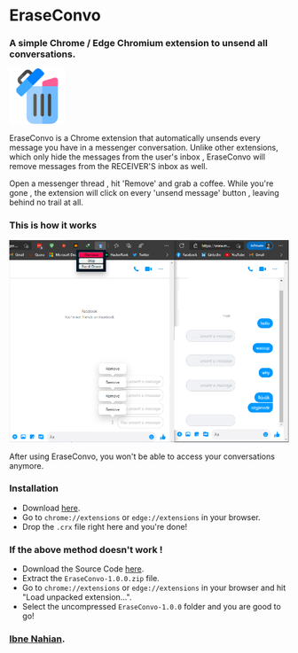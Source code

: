 # EraseConvo
### A simple Chrome / Edge Chromium extension to unsend all conversations.


 <img src="/icon.png" alt="EraseConvo"  width="100"/>

EraseConvo is a Chrome extension that automatically unsends every message you have in a messenger conversation. Unlike other extensions, which only hide the messages from the user's inbox , EraseConvo will remove messages from the RECEIVER'S inbox as well. 

Open a messenger thread , hit 'Remove' and grab a coffee. While you're gone , the extension will click on every 'unsend message' button , leaving behind no trail at all.
### This is how it works

  <img src="./Screenshots/1.png" alt="EraseConvo"/>
  
After using EraseConvo, you won't be able to access your conversations anymore.



### Installation

- Download [here](https://github.com/evilprince2009/EraseConvo/releases/tag/1.0.0).
- Go to ```chrome://extensions``` or ```edge://extensions``` in your browser.
- Drop the ```.crx``` file right here and you're done!

### If the above method doesn't work ! 

- Download the Source Code [here](https://github.com/evilprince2009/EraseConvo/releases/tag/1.0.0).
- Extract the ```EraseConvo-1.0.0.zip``` file.
- Go to ```chrome://extensions``` or ```edge://extensions``` in your browser and hit "Load unpacked extension...".
- Select the uncompressed ```EraseConvo-1.0.0``` folder and you are good to go!

### [Ibne Nahian](https://www.facebook.com/evilprince2009/).